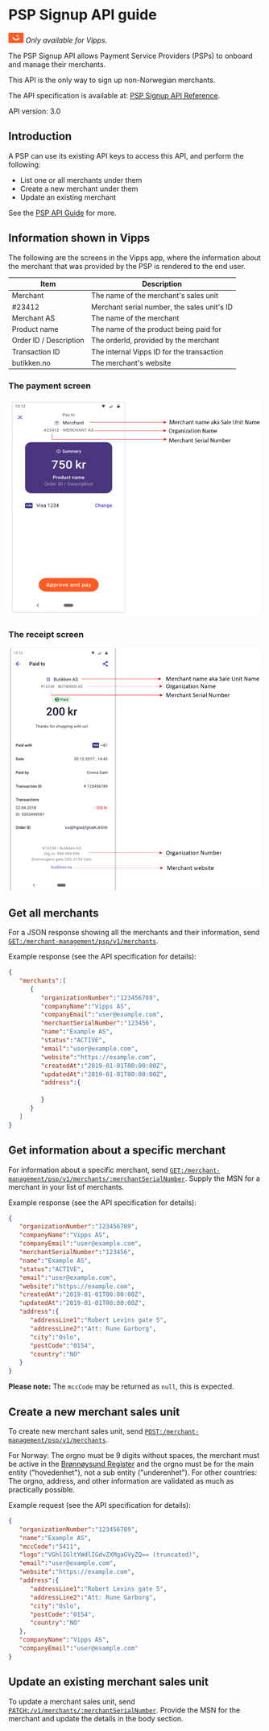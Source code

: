 <!-- START_METADATA
---
title: PSP Signup API guide
sidebar_label: Signup API guide
sidebar_position: 55
description: Find technical details about integrating with the PSP Signup API.
pagination_prev: Null
pagination_next: Null
---
END_METADATA -->

# PSP Signup API guide

![Vipps](./images/vipps.png) *Only available for Vipps.*

The PSP Signup API allows Payment Service Providers (PSPs) to onboard and manage their merchants.

This API is the only way to sign up non-Norwegian merchants.

The API specification is available at:
[PSP Signup API Reference](https://developer.vippsmobilepay.com/api/psp-signup).

API version: 3.0

## Introduction

A PSP can use its existing API keys to access this API, and perform the following:

* List one or all merchants under them
* Create a new merchant under them
* Update an existing merchant

See the
[PSP API Guide](https://developer.vippsmobilepay.com/docs/APIs/psp-api/vipps-psp-api)
for more.

## Information shown in Vipps

The following are the screens in the Vipps app, where the information about
the merchant that was provided by the PSP is rendered to the end user.

| Item               | Description                                           |
| ------------------ | ----------------------------------------------------- |
| Merchant           | The name of the merchant's sales unit                 |
| #23412             | Merchant serial number, the sales unit's ID           |
| Merchant AS        | The name of the merchant                              |
| Product name       | The name of the product being paid for                |
| Order ID / Description | The orderId, provided by the merchant             |
| Transaction ID     | The internal Vipps ID for the transaction             |
| butikken.no        | The merchant's website                                |

### The payment screen

![Payment Screen](./docs/signup/payment.png)

### The receipt screen

![Receipt Screen](./docs/signup/receipt.png)

## Get all merchants

For a JSON response showing all the merchants and their information, send
[`GET:/merchant-management/psp/v1/merchants`](https://developer.vippsmobilepay.com/api/psp-signup#tag/Merchant/operation/getMerchants).

Example response (see the API specification for details):

```json
{
   "merchants":[
      {
         "organizationNumber":"123456789",
         "companyName":"Vipps AS",
         "companyEmail":"user@example.com",
         "merchantSerialNumber":"123456",
         "name":"Example AS",
         "status":"ACTIVE",
         "email":"user@example.com",
         "website":"https://example.com",
         "createdAt":"2019-01-01T00:00:00Z",
         "updatedAt":"2019-01-01T00:00:00Z",
         "address":{

         }
      }
   ]
}
```

## Get information about a specific merchant

For information about a specific merchant, send
[`GET:/merchant-management/psp/v1/merchants/:merchantSerialNumber`](https://developer.vippsmobilepay.com/api/psp-signup#tag/Merchant/operation/getMerchant).
Supply the MSN for a merchant in your list of merchants.

Example response (see the API specification for details):

```json
{
   "organizationNumber":"123456789",
   "companyName":"Vipps AS",
   "companyEmail":"user@example.com",
   "merchantSerialNumber":"123456",
   "name":"Example AS",
   "status":"ACTIVE",
   "email":"user@example.com",
   "website":"https://example.com",
   "createdAt":"2019-01-01T00:00:00Z",
   "updatedAt":"2019-01-01T00:00:00Z",
   "address":{
      "addressLine1":"Robert Levins gate 5",
      "addressLine2":"Att: Rune Garborg",
      "city":"Oslo",
      "postCode":"0154",
      "country":"NO"
   }
}
```

**Please note:** The `mccCode` may be returned as `null`, this is expected.

## Create a new merchant sales unit

To create new merchant sales unit, send
[`POST:/merchant-management/psp/v1/merchants`](https://developer.vippsmobilepay.com/api/psp-signup#tag/Merchant/operation/addMerchant).

For Norway: The orgno must be 9 digits without spaces, the merchant
must be active in the [Brønnøysund Register](https://www.brreg.no)
and the orgno must be for the main entity ("hovedenhet"),
not a sub entity ("underenhet").
For other countries: The orgno, address, and other information are validated as much
as practically possible.

Example request (see the API specification for details):

```json
{
   "organizationNumber":"123456789",
   "name":"Example AS",
   "mccCode":"5411",
   "logo":"VGhlIGltYWdlIGdvZXMgaGVyZQ== (truncated)",
   "email":"user@example.com",
   "website":"https://example.com",
   "address":{
      "addressLine1":"Robert Levins gate 5",
      "addressLine2":"Att: Rune Garborg",
      "city":"Oslo",
      "postCode":"0154",
      "country":"NO"
   },
   "companyName":"Vipps AS",
   "companyEmail":"user@example.com"
}
```

## Update an existing merchant sales unit

To update a merchant sales unit, send
[`PATCH:/v1/merchants/:merchantSerialNumber`](https://developer.vippsmobilepay.com/api/psp-signup#tag/Merchant/operation/patchMerchant).
Provide the MSN for the merchant and update the details in the body section.
